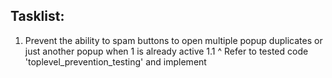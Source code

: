 ## Tasklist:

1. Prevent the ability to spam buttons to open multiple popup duplicates or just another popup when 1 is already active
1.1 ^ Refer to tested code 'toplevel_prevention_testing' and implement 
 